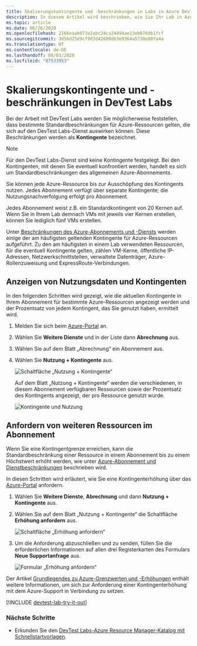 ```yaml
---
title: Skalierungskontingente und -beschränkungen in Labs in Azure DevTest Labs | Microsoft-Dokumentation
description: In diesem Artikel wird beschrieben, wie Sie Ihr Lab in Azure DevTest Labs skalieren. Zeigen Sie Ihre Nutzungskontingente und -limits an, und fordern Sie eine Erhöhung an.
ms.topic: article
ms.date: 06/26/2020
ms.openlocfilehash: 2166eaab073e2abc24ca24494ae13eb876db1fcf
ms.sourcegitcommit: 3d56d25d9cf9d3d42600db3e9364a5730e80fa4a
ms.translationtype: HT
ms.contentlocale: de-DE
ms.lasthandoff: 08/03/2020
ms.locfileid: "87533953"
---
```

# <a name="scale-quotas-and-limits-in-devtest-labs"></a>Skalierungskontingente und -beschränkungen in DevTest Labs
Bei der Arbeit mit DevTest Labs werden Sie möglicherweise feststellen, dass bestimmte Standardbeschränkungen für Azure-Ressourcen gelten, die sich auf den DevTest Labs-Dienst auswirken können. Diese Beschränkungen werden als **Kontingente** bezeichnet.

> [!NOTE]
> Für den DevTest Labs-Dienst sind keine Kontingente festgelegt. Bei den Kontingenten, mit denen Sie eventuell konfrontiert werden, handelt es sich um Standardbeschränkungen des allgemeinen Azure-Abonnements.

Sie können jede Azure-Ressource bis zur Ausschöpfung des Kontingents nutzen. Jedes Abonnement verfügt über separate Kontingente; die Nutzungsnachverfolgung erfolgt pro Abonnement.

Jedes Abonnement weist z.B. ein Standardkontingent von 20 Kernen auf. Wenn Sie in Ihrem Lab demnach VMs mit jeweils vier Kernen erstellen, können Sie lediglich fünf VMs erstellen.

Unter [Beschränkungen des Azure-Abonnements und -Diensts](../azure-resource-manager/management/azure-subscription-service-limits.md) werden einige der am häufigsten geltenden Kontingente für Azure-Ressourcen aufgeführt. Zu den am häufigsten in einem Lab verwendeten Ressourcen, für die eventuell Kontingente gelten, zählen VM-Kerne, öffentliche IP-Adressen, Netzwerkschnittstellen, verwaltete Datenträger, Azure-Rollenzuweisung und ExpressRoute-Verbindungen.

## <a name="view-your-usage-and-quotas"></a>Anzeigen von Nutzungsdaten und Kontingenten
In den folgenden Schritten wird gezeigt, wie die aktuellen Kontingente in Ihrem Abonnement für bestimmte Azure-Ressourcen angezeigt werden und der Prozentsatz von jedem Kontingent, das Sie genutzt haben, ermittelt wird.

1. Melden Sie sich beim [Azure-Portal](https://go.microsoft.com/fwlink/p/?LinkID=525040) an.
1. Wählen Sie **Weitere Dienste** und in der Liste dann **Abrechnung** aus.
1. Wählen Sie auf dem Blatt „Abrechnung“ ein Abonnement aus.
4. Wählen Sie **Nutzung + Kontingente** aus.

   ![Schaltfläche „Nutzung + Kontingente“](./media/devtest-lab-scale-lab/devtestlab-usage-and-quotas-new.png)

   Auf dem Blatt „Nutzung + Kontingente“ werden die verschiedenen, in diesem Abonnement verfügbaren Ressourcen sowie der Prozentsatz des Kontingents angezeigt, der pro Ressource genutzt wurde.

   ![Kontingente und Nutzung](./media/devtest-lab-scale-lab/devtestlab-view-quotas-new.png)

## <a name="requesting-more-resources-in-your-subscription"></a>Anfordern von weiteren Ressourcen im Abonnement
Wenn Sie eine Kontingentgrenze erreichen, kann die Standardbeschränkung einer Ressource in einem Abonnement bis zu einem Höchstwert erhöht werden, wie unter [Azure-Abonnement und Dienstbeschränkungen](../azure-resource-manager/management/azure-subscription-service-limits.md) beschrieben wird.

In diesen Schritten wird erläutert, wie Sie eine Kontingenterhöhung über das [Azure-Portal](https://go.microsoft.com/fwlink/p/?LinkID=525040) anfordern.

1. Wählen Sie **Weitere Dienste**, **Abrechnung** und dann **Nutzung + Kontingente** aus.
1. Wählen Sie auf dem Blatt „Nutzung + Kontingente“ die Schaltfläche **Erhöhung anfordern** aus.

   ![Schaltfläche „Erhöhung anfordern“](./media/devtest-lab-scale-lab/devtestlab-request-increase-new.png)

1. Um die Anforderung abzuschließen und zu senden, füllen Sie die erforderlichen Informationen auf allen drei Registerkarten des Formulars **Neue Supportanfrage** aus.

   ![Formular „Erhöhung anfordern“](./media/devtest-lab-scale-lab/devtestlab-support-form-new.png)

Der Artikel [Grundlegendes zu Azure-Grenzwerten und -Erhöhungen](https://azure.microsoft.com/blog/azure-limits-quotas-increase-requests/) enthält weitere Informationen, um sich zur Anforderung einer Kontingenterhöhung mit dem Azure-Support in Verbindung zu setzen.



[!INCLUDE [devtest-lab-try-it-out](../../includes/devtest-lab-try-it-out.md)]

### <a name="next-steps"></a>Nächste Schritte
* Erkunden Sie den [DevTest Labs-Azure Resource Manager-Katalog mit Schnellstartvorlagen](https://github.com/Azure/azure-devtestlab/tree/master/samples/DevTestLabs/QuickStartTemplates).
